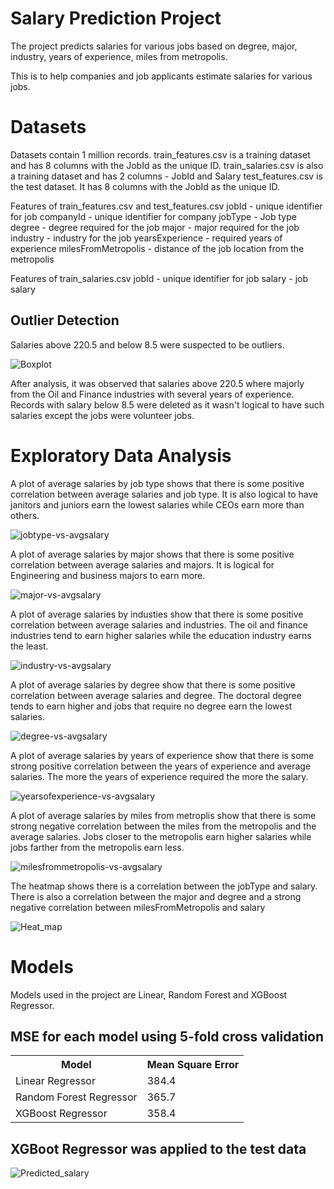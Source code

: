 # Salary Prediction Project
The project predicts salaries for various jobs based on degree, major, industry, years of experience, miles from metropolis.

This is to help companies and job applicants estimate salaries for various jobs.

# Datasets
Datasets contain 1 million records.
train_features.csv is a training dataset and has 8 columns with the JobId as the unique ID.
train_salaries.csv is also a training dataset and has 2 columns - JobId and Salary
test_features.csv is the test dataset. It has 8 columns with the JobId as the unique ID.

Features of train_features.csv and test_features.csv
jobId - unique identifier for job
companyId  - unique identifier for company
jobType  - Job type
degree  - degree required for the job
major  - major required for the job
industry - industry for the job
yearsExperience - required years of experience
milesFromMetropolis - distance of the job location from the metropolis 

Features of train_salaries.csv
jobId - unique identifier for job
salary - job salary

## Outlier Detection
Salaries above 220.5 and below 8.5 were suspected to be outliers.

![Boxplot](../images/boxplot.png)

After analysis, it was observed that salaries above 220.5 where majorly from the Oil and Finance industries with several years of experience.
Records with salary below 8.5 were deleted as it wasn't logical to have such salaries except the jobs were volunteer jobs.

# Exploratory Data Analysis

A plot of average salaries by job type shows that there is some positive correlation between average salaries and job type. It is also logical to have janitors and juniors earn the lowest salaries while CEOs earn more than others.

![jobtype-vs-avgsalary](../images/jobtype.png)

A plot of average salaries by major shows that there is some positive correlation between average salaries and majors. It is logical for Engineering and business majors to earn more.

![major-vs-avgsalary](../images/major.png)

A plot of average salaries by industies show that there is some positive correlation between average salaries and industries. The oil and finance industries tend to earn higher salaries while the education industry earns the least.

![industry-vs-avgsalary](../images/Industry.png)

A plot of average salaries by degree show that there is some positive correlation between average salaries and degree. The doctoral degree tends to earn higher and jobs that require no degree earn the lowest salaries.

![degree-vs-avgsalary](../images/degree.png)

A plot of average salaries by years of experience show that there is some strong positive correlation between the years of experience and average salaries. The more the years of experience required the more the salary.

![yearsofexperience-vs-avgsalary](../images/yearsofexperience.png)

A plot of average salaries by miles from metroplis show that there is some strong negative correlation between the miles from the metropolis and the average salaries. Jobs closer to the metropolis earn higher salaries while jobs farther from the metropolis earn less.

![milesfrommetropolis-vs-avgsalary](../images/milesfrommetropolis.png)


The heatmap shows there is a correlation between the jobType and salary. There is also a correlation between the major and degree and a strong negative correlation between milesFromMetropolis and salary

![Heat_map](../images/heatmap.png)

# Models
Models used in the project are Linear, Random Forest and XGBoost Regressor.

## MSE for each model using 5-fold cross validation
<table> 
    <tr>
        <th>Model</th>
        <th>Mean Square Error</th>
    </tr>
    <tr>
        <td>Linear Regressor</td>
        <td>384.4</td>
    </tr>
    <tr>
        <td>Random Forest Regressor</td>
        <td>365.7</td>
    </tr>
        <tr>
        <td>XGBoost Regressor</td>
        <td>358.4</td>
    </tr>   
</table>

## XGBoot Regressor was applied to the test data

![Predicted_salary](../images/predictedsalary.JPG)
